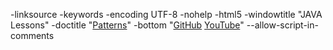 -linksource -keywords -encoding UTF-8 -nohelp -html5 -windowtitle "JAVA Lessons" -doctitle "<a href="https://github.com/Vachok/Java_Lessons/milestone/7" target=_blank>Patterns</a>" -bottom "<a href="https://github.com/Vachok/Java_Lessons/projects/1">GitHub</a> <a href="https://www.youtube.com/playlist?list=PL786bPIlqEjRDXpAKYbzpdTaOYsWyjtCX" target=_blank>YouTube</a>" --allow-script-in-comments
